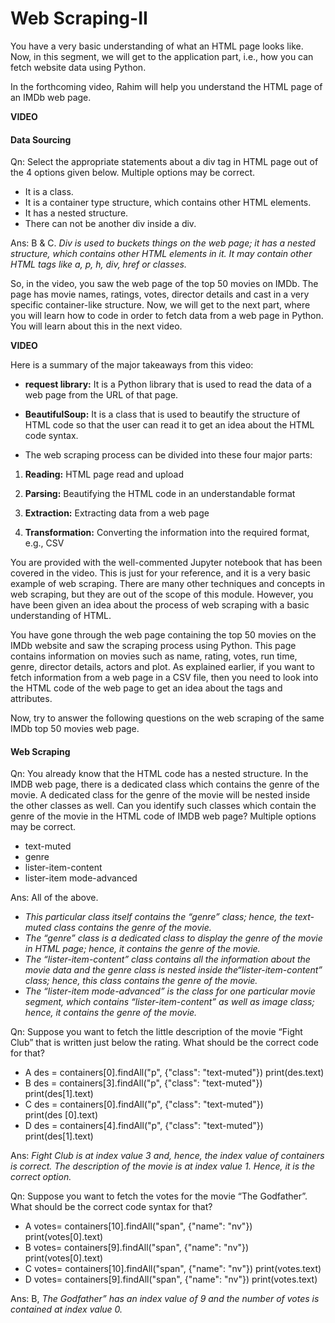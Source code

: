 ﻿# Web Scraping-II

You have a very basic understanding of what an HTML page looks like. Now, in this segment, we will get to the application part, i.e., how you can fetch website data using Python.

In the forthcoming video, Rahim will help you understand the HTML page of an IMDb web page.

**VIDEO**  

#### Data Sourcing

Qn: Select the appropriate statements about a div tag in HTML page out of the 4 options given below. Multiple options may be correct.

- It is a class.
- It is a container type structure, which contains other HTML elements.
- It has a nested structure.
- There can not be another div inside a div.  

Ans: B & C. _Div is used to buckets things on the web page; it has a nested structure, which contains other HTML elements in it._ _It may contain other HTML tags like a, p, h, div, href or classes._

So, in the video, you saw the web page of the top 50 movies on IMDb. The page has movie names, ratings, votes, director details and cast in a very specific container-like structure. Now, we will get to the next part, where you will learn how to code in order to fetch data from a web page in Python. You will learn about this in the next video.  

**VIDEO**  

Here is a summary of the major takeaways from this video:

- **request library:**  It is a Python library that is used to read the data of a web page from the URL of that page.

- **BeautifulSoup:**  It is a class that is used to beautify the structure of HTML code so that the user can read it to get an idea about the HTML code syntax.

- The web scraping process can be divided into these four major parts:
1. **Reading:**  HTML page read and upload

2. **Parsing:**  Beautifying the HTML code in an understandable format

3. **Extraction:**  Extracting data from a web page

4. **Transformation:**  Converting the information into the required format, e.g., CSV

You are provided with the well-commented Jupyter notebook that has been covered in the video. This is just for your reference, and it is a very basic example of web scraping. There are many other techniques and concepts in web scraping, but they are out of the scope of this module. However, you have been given an idea about the process of web scraping with a basic understanding of HTML.

You have gone through the web page containing the top 50 movies on the IMDb website and saw the scraping process using Python. This page contains information on movies such as name, rating, votes, run time, genre, director details, actors and plot. As explained earlier, if you want to fetch information from a web page in a CSV file, then you need to look into the HTML code of the web page to get an idea about the tags and attributes.

Now, try to answer the following questions on the web scraping of the same IMDb top 50 movies web page.

#### Web Scraping

Qn: You already know that the HTML code has a nested structure. In the IMDB web page, there is a dedicated class which contains the genre of the movie. A dedicated class for the genre of the movie will be nested inside the other classes as well. Can you identify such classes which contain the genre of the movie in the HTML code of IMDB web page? Multiple options may be correct.

- text-muted
- genre
- lister-item-content
- lister-item mode-advanced  

Ans: All of the above.

- _This particular class itself contains the “genre” class; hence, the text-muted class contains the genre of the movie._
- _The “genre” class is a dedicated class to display the genre of the movie in HTML page; hence, it contains the genre of the movie._
- _The “lister-item-content” class contains all the information about the movie data and the genre class is nested inside the“lister-item-content” class; hence, this class contains the genre of the movie._
- _The “lister-item mode-advanced” is the class for one particular movie segment, which contains “lister-item-content” as well as image class; hence, it contains the genre of the movie._  

Qn: Suppose you want to fetch the little description of the movie “Fight Club” that is written just below the rating. What should be the correct code for that?

- A
    des = containers[0].findAll("p", {"class": "text-muted"})
    print(des.text)
- B
    des = containers[3].findAll("p", {"class": "text-muted"})    
    print(des[1].text)
- C
    des = containers[0].findAll("p", {"class": "text-muted"})    
    print(des [0].text)
- D 
    des = containers[4].findAll("p", {"class": "text-muted"})
    print(des[1].text)  

Ans: _Fight Club is at index value 3 and, hence, the index value of containers is correct. The description of the movie is at index value 1. Hence, it is the correct option._  

Qn: Suppose you want to fetch the votes for the movie “The Godfather”. What should be the correct code syntax for that?

- A
    votes= containers[10].findAll("span", {"name": "nv"})
    print(votes[0].text)
- B
    votes= containers[9].findAll("span", {"name": "nv"})
    print(votes[0].text)
- C
    votes= containers[10].findAll("span", {"name": "nv"})
    print(votes.text)
- D
    votes= containers[9].findAll("span", {"name": "nv"})
    print(votes.text)

Ans: B, _The Godfather” has an index value of 9 and the number of votes is contained at index value 0._
